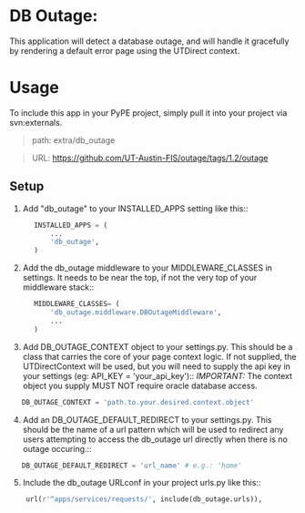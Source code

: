 DB Outage:
=====

This application will detect a database outage, and will handle it gracefully by rendering a default error page using the UTDirect context.

Usage
=====

To include this app in your PyPE project, simply pull it into your project via svn:externals.

> path: extra/db_outage

> URL: https://github.com/UT-Austin-FIS/outage/tags/1.2/outage

Setup
------

1. Add "db_outage" to your INSTALLED_APPS setting like this::

```python
      INSTALLED_APPS = (
          ...
          'db_outage',
      )
```

2. Add the db_outage middleware to your MIDDLEWARE_CLASSES in settings. It needs to be near the top, if not the very top of your middleware stack::

```python
      MIDDLEWARE_CLASSES= (
          'db_outage.middleware.DBOutageMiddleware',
          ...
      )
```

3. Add DB_OUTAGE_CONTEXT object to your settings.py. This should be a class that carries the core of your page context logic. If not supplied, the UTDirectContext will be used, but you will need to supply the api key in your settings (eg: API_KEY = 'your_api_key')::
_IMPORTANT:_ The context object you supply MUST NOT require oracle database access.

```python
   DB_OUTAGE_CONTEXT = 'path.to.your.desired.context.object'
```

4. Add an DB_OUTAGE_DEFAULT_REDIRECT to your settings.py. This should be the name of a url pattern which will be used to redirect any users attempting to access the db_outage url directly when there is no outage occuring.::

```python
   DB_OUTAGE_DEFAULT_REDIRECT = 'url_name' # e.g.: 'home'
```

5. Include the db_outage URLconf in your project urls.py like this::

```python
    url(r'^apps/services/requests/', include(db_outage.urls)),
```

